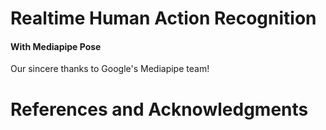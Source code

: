 # Realtime Human Action Recognition
#### With Mediapipe Pose
Our sincere thanks to Google's Mediapipe team!

# References and Acknowledgments 